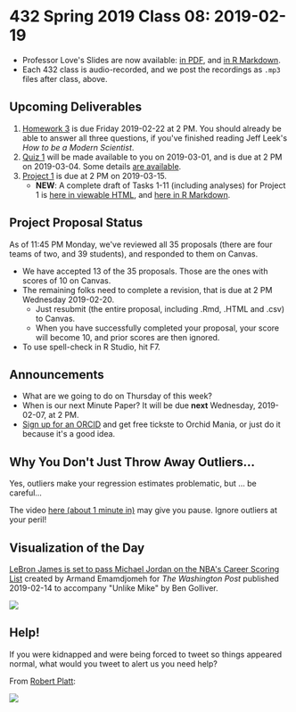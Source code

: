 # 432 Spring 2019 Class 08: 2019-02-19

- Professor Love's Slides are now available: [in PDF](https://github.com/THOMASELOVE/2019-432/blob/master/slides/class08/432_2019_slides08.pdf), and [in R Markdown](https://github.com/THOMASELOVE/2019-432/blob/master/slides/class08/432_2019_slides08.Rmd). 
- Each 432 class is audio-recorded, and we post the recordings as `.mp3` files after class, above.

## Upcoming Deliverables

1. [Homework 3](https://github.com/THOMASELOVE/2019-432/tree/master/homework) is due Friday 2019-02-22 at 2 PM. You should already be able to answer all three questions, if you've finished reading Jeff Leek's *How to be a Modern Scientist*.
2. [Quiz 1](https://github.com/THOMASELOVE/2019-432/blob/master/quizzes/README.md) will be made available to you on 2019-03-01, and is due at 2 PM on 2019-03-04. Some details [are available](https://github.com/THOMASELOVE/2019-432/blob/master/quizzes/README.md).
3. [Project 1](https://github.com/THOMASELOVE/2019-432/tree/master/projects) is due at 2 PM on 2019-03-15.
    - **NEW**: A complete draft of Tasks 1-11 (including analyses) for Project 1 is [here in viewable HTML](http://rpubs.com/TELOVE/project1_demo_2019-432), and [here in R Markdown](https://github.com/THOMASELOVE/2019-432/blob/master/projects/project1-demo/432_2019_project1_demo_full_draft.Rmd).

## Project Proposal Status

As of 11:45 PM Monday, we've reviewed all 35 proposals (there are four teams of two, and 39 students), and responded to them on Canvas.

- We have accepted 13 of the 35 proposals. Those are the ones with scores of 10 on Canvas.
- The remaining folks need to complete a revision, that is due at 2 PM Wednesday 2019-02-20. 
    - Just resubmit (the entire proposal, including .Rmd, .HTML and .csv) to Canvas. 
    - When you have successfully completed your proposal, your score will become 10, and prior scores are then ignored.
- To use spell-check in R Studio, hit F7.

## Announcements

- What are we going to do on Thursday of this week?
- When is our next Minute Paper? It will be due **next** Wednesday, 2019-02-07, at 2 PM.
- [Sign up for an ORCID](https://thedaily.case.edu/sign-orcid-receive-tickets-orchid-mania-cleveland-botanical-gardens/) and get free tickste to Orchid Mania, or just do it because it's a good idea.

## Why You Don't Just Throw Away Outliers...

Yes, outliers make your regression estimates problematic, but ... be careful...

The video [here (about 1 minute in)](https://indiana.pbslearningmedia.org/resource/ess05.sci.ess.watcyc.antarctica/a-hole-in-the-sky/) may give you pause. Ignore outliers at your peril!

## Visualization of the Day

[LeBron James is set to pass Michael Jordan on the NBA's Career Scoring List](https://www.washingtonpost.com/graphics/sports/lebron-james-michael-jordan-nba-scoring-list) created by Armand Emamdjomeh for *The Washington Post* published 2019-02-14 to accompany "Unlike Mike" by Ben Golliver.

![](https://github.com/THOMASELOVE/2019-432/blob/master/slides/class08/figures/lebron.png)

## Help!

If you were kidnapped and were being forced to tweet so things appeared normal, what would you tweet to alert us you need help?

From [Robert Platt](https://twitter.com/robertwplatt/status/1095444548019474432):

![](https://github.com/THOMASELOVE/2019-432/blob/master/slides/class08/figures/platt-tw.PNG) 
